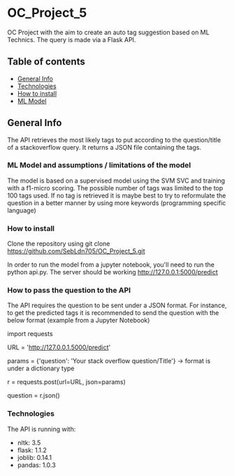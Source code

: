 # OC_Project_5
OC Project with the aim to create an auto tag suggestion based on ML Technics. The query is made via a Flask API.


## **Table of contents**

* [General Info](#general-info)
* [Technologies](#technologies)
* [How to install](#how-to-install)
* [ML Model](#ML_Model_and_assumptions_/_limitations_of_the_model)

## General Info

The API retrieves the most likely tags to put according to the question/title of a stackoverflow query. 
It returns a JSON file containing the tags.

### ML Model and assumptions / limitations of the model

The model is based on a supervised model using the SVM SVC and training with a f1-micro scoring. The possible number of
tags was limited to the top 100 tags used. If no tag is retrieved it is maybe best to try to reformulate the question in
a better manner by using more keywords (programming specific language)


### How to install

Clone the repository using git clone https://github.com/SebLdn705/OC_Project_5.git

In order to run the model from a jupyter notebook, you'll need to run the python api.py. The server should be working 
http://127.0.0.1:5000/predict

### How to pass the question to the API

The API requires the question to be sent under a JSON format. For instance, to get the predicted tags it is recommended 
to send the question with the below format (example from a Jupyter Notebook)

import requests

URL = 'http://127.0.0.1.5000/predict'

params = {'question': 'Your stack overflow question/Title'} -> format is under a dictionary type

r = requests.post(url=URL, json=params)

question = r.json()

### Technologies

The API is running with:
* nltk: 3.5
* flask: 1.1.2
* joblib: 0.14.1
* pandas: 1.0.3





